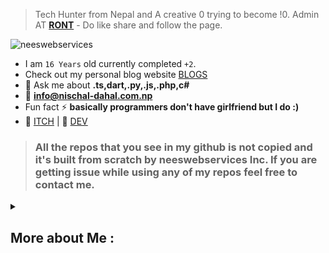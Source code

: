 > Tech Hunter from Nepal and A creative 0 trying to become !0. Admin AT **[RONT](https://www.facebook.com/routineofnepaltechnology)** - Do like share and follow the page.
<p align="left"> <img src="https://komarev.com/ghpvc/?username=neeswebservices&label=Profile%20views&color=0e75b6&style=flat" alt="neeswebservices" /> </p>

- I am `16 Years` old currently completed `+2`.
- Check out my personal blog website [BLOGS](https://blogs.nischal-dahal.com.np/)
- 💬 Ask me about **.ts,dart,.py,.js,.php,c#**
- 📨 **info@nischal-dahal.com.np**
- Fun fact ⚡ **basically programmers don't have girlfriend but I do :)**
-  🚀 [ITCH](https://neeswebservices.itch.io/) | 📝 [DEV](https://dev.to/neeswebservices)

> ###  All the repos that you see in my github is not copied and it's built from scratch by neeswebservices Inc. If you are getting issue while using any of my repos feel free to contact me.

<details>
  <summary> <h2>More about Me : </h2></summary>
<div align="left">

``` js
const nees = {
    personal: {
        fullName: 'Nischal Dahal',
        birthDate: '2004-03-17',
        pronouns: 'he' | 'him',
        interests: ['music', 'games', 'language learning', 'movies', 'editing'],
        motivation: [
            'Consistency is key to victory.',
            'Tomorrow doesnt exists !',
        ],
        education: "Completed High School",
        age: 17
    },
    technical: {
        technologies: {
            frontEnd: {
                Javascript: [ 'Next JS', 'Vanilla JS', 'React' ,'sveltejs', 'vite', 'Redux', 'Jest'],
                HTML: ['HTML5', 'Semantic HTML'],
                CSS: ['sass', 'styled-components', 'tailwind'],
            },
            backEnd: {
                Javascript: ['Node.js', 'Express', 'Nuxt js'],
                Python : ['django', 'fastapi']
            },
            appdevelopment: ['flutter', 'react-native'],
            destop-application: ['electron', 'python', 'tauri', 'C#'],
            game-dev : {
                engine: ['unity', 'unreal'],
                language: ['c#', 'python']
            },
            learning: ['web3', 'bad-usb', 'injection'],
            company: ['RONT', 'neeswebservices'],
            editing: ["premier pro", "after effect", "photoshop", "blender"]
        },
    }
}
```
  </div>
</details>
  
